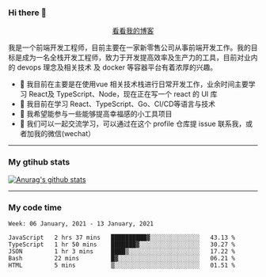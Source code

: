 ### Hi there 👋

<p align="center">
  <a href="https://real-jacket.github.io/">看看我的博客</a>
</p>

我是一个前端开发工程师，目前主要在一家新零售公司从事前端开发工作。我的目标是成为一名全栈开发工程师，致力于开发提高效率及生产力的工具，目前对业内的 devops 理念及相关技术 及 docker 等容器平台有着浓厚的兴趣。

- 🔭 我目前在主要是在使用vue 相关技术栈进行日常开发工作，业余时间主要学习 React及 TypeScript、Node，现在正在写一个 react 的 UI 库 
- 🌱 我目前在学习 React、TypeScript、Go、CI/CD等语言与技术
- 👯 我希望能参与一些能够提高幸福感的小工具项目
- 💬 我们可以一起交流学习，可以通过在这个 profile 仓库提 issue 联系我，或者加我的微信(wechat）

***

### My gtihub stats

[![Anurag's github stats](https://github-readme-stats.vercel.app/api?username=real-jacket)](https://github.com/anuraghazra/github-readme-stats)

***

### My code time

<!--START_SECTION:waka-->
```text
Week: 06 January, 2021 - 13 January, 2021

JavaScript   2 hrs 37 mins   ██████████▓░░░░░░░░░░░░░░   43.13 % 
TypeScript   1 hr 50 mins    ███████▓░░░░░░░░░░░░░░░░░   30.27 % 
JSON         1 hr 3 mins     ████▒░░░░░░░░░░░░░░░░░░░░   17.22 % 
Bash         22 mins         █▓░░░░░░░░░░░░░░░░░░░░░░░   06.21 % 
HTML         5 mins          ▒░░░░░░░░░░░░░░░░░░░░░░░░   01.51 % 
```
<!--END_SECTION:waka-->
